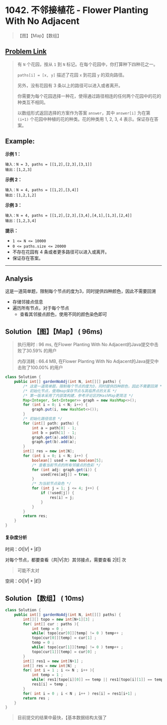 # 1042. 不邻接植花 - Flower Planting With No Adjacent

> 【图】【Map】【数组】

## [Problem Link](https://leetcode-cn.com/problems/flower-planting-with-no-adjacent/)

> 有 `N` 个花园，按从 `1` 到 `N` 标记。在每个花园中，你打算种下四种花之一。
>
> `paths[i] = [x, y]` 描述了花园 `x` 到花园 `y` 的双向路径。
>
> 另外，没有花园有 3 条以上的路径可以进入或者离开。
>
> 你需要为每个花园选择一种花，使得通过路径相连的任何两个花园中的花的种类互不相同。
>
> 以数组形式返回选择的方案作为答案 `answer`，其中 `answer[i]` 为在第 `(i+1)` 个花园中种植的花的种类。花的种类用  1, 2, 3, 4 表示。保证存在答案。

## Example:

**示例 1：**

```
输入：N = 3, paths = [[1,2],[2,3],[3,1]]
输出：[1,2,3]
```

**示例 2：**

```
输入：N = 4, paths = [[1,2],[3,4]]
输出：[1,2,1,2]
```

**示例 3：**

```
输入：N = 4, paths = [[1,2],[2,3],[3,4],[4,1],[1,3],[2,4]]
输出：[1,2,3,4]
```

 **提示：**

- `1 <= N <= 10000`
- `0 <= paths.size <= 20000`
- 不存在花园有 4 条或者更多路径可以进入或离开。
- 保证存在答案。

---

## Analysis

这是一道简单题，限制每个节点的度为3，同时提供四种颜色，因此不需要回溯

- 存储邻接点信息
- 遍历所有节点，对于每个节点
  - 查看其邻接点颜色，使用不同的颜色染色即可

## Solution 【图】【Map】 ( 96ms)

> 执行用时 : 96 ms, 在Flower Planting With No Adjacent的Java提交中击败了30.59% 的用户
>
> 内存消耗 : 66.4 MB, 在Flower Planting With No Adjacent的Java提交中击败了100.00% 的用户

```java
class Solution {
    public int[] gardenNoAdj(int N, int[][] paths) {
        /* 这是一道简单题，限制每个节点的度为3，同时提供四种颜色，因此不需要回溯 */
        /* 初始化节点，使用map保存节点与其临界点的关系 */
        /* 第一版本采用了内部类构建，参考评论区的HashMap更简洁 */
        Map<Integer, Set<Integer>> graph = new HashMap<>();
        for (int i = 0; i < N; i++) {
            graph.put(i, new HashSet<>());
        }
        /* 初始化路径信息 */
        for (int[] path: paths) {
            int a = path[0] - 1;
            int b = path[1] - 1;
            graph.get(a).add(b);
            graph.get(b).add(a);
        }
        int[] res = new int[N];
        for (int i = 0; i < N; i++) {
            boolean[] used = new boolean[5];
            /* 查看当前节点的所有邻接点的色彩 */
            for (int adj: graph.get(i)) {
                used[res[adj]] = true;
            }
            /* 为当前节点染色 */
            for (int j = 1; j <= 4; j++) {
                if (!used[j]) {
                    res[i] = j;
                }
            }
        }
        return res;
    }
}
```
#### 复杂度分析

时间：$O(|V| + |E|)$

对每个节点，都要查看（共|V|次）其邻接点，需要查看 2|E| 次

> 可能不太对

空间：$O(|V| + |E|)$

## Solution 【数组】 ( 10ms)

```java
class Solution {
    public int[] gardenNoAdj(int N, int[][] paths) {
        int[][] topo = new int[N+1][3] ;
        for( int[] cur : paths ){
            int temp = 0 ;
            while( topo[cur[0]][temp] != 0 ) temp++ ;
            topo[cur[0]][temp] = cur[1] ;
            temp = 0 ;
            while( topo[cur[1]][temp] != 0 ) temp++ ;
            topo[cur[1]][temp] = cur[0] ;
        }
        int[] res1 = new int[N+1] ;
        int[] res = new int[N] ;
        for( int i = 1 ; i <= N ; i++ ){
            int temp = 1 ;
            while( res1[topo[i][0]] == temp || res1[topo[i][1]] == temp || res1[topo[i][2]] == temp ) temp++ ;
            res1[i] = temp ;
        }
        for( int i = 0 ; i < N ; i++ ) res[i] = res1[i+1] ;
        return res ;
    }
}
```

> 目前提交的结果中最快，【基本数据结构太强了

